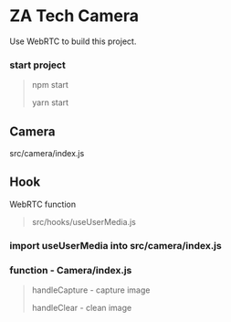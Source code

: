 # ZA Tech Camera

Use WebRTC to build this project.

### start project
> npm start 
>
> yarn start

## Camera

src/camera/index.js

## Hook
WebRTC function

>src/hooks/useUserMedia.js

### import useUserMedia into src/camera/index.js


### function - Camera/index.js

> handleCapture - capture image
>
> handleClear - clean image
